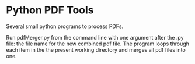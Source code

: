 # Python PDF Tools
Several small python programs to process PDFs.

Run pdfMerger.py from the command line with one argument after the .py file: the file name for the new combined pdf file. 
The program loops through each item in the the present working directory and merges all pdf files into one.
